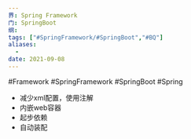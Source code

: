 ```yaml
---
界: Spring Framework
门: SpringBoot
纲: 
tags: ["#SpringFramework/#SpringBoot","#BQ"]
aliases:
  - 
date: 2021-09-08
---
```

 #Framework #SpringFramework #SpringBoot #Spring 

-   减少xml配置，使用注解
-   内嵌web容器
-   起步依赖
-   自动装配